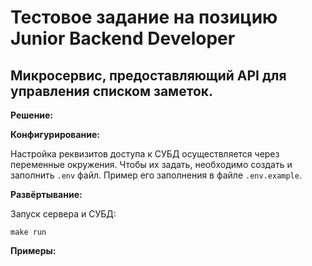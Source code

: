 # Тестовое задание на позицию Junior Backend Developer 

## Микросервис, предоставляющий API для управления списком заметок.

**Решение:**

**Конфигурирование:**

Настройка реквизитов доступа к СУБД осуществляется через переменные окружения. Чтобы их задать, необходимо создать и заполнить `.env` файл. Пример его заполнения в файле `.env.example`. 

**Развёртывание:**

Запуск сервера и СУБД:
```shell
make run
```
**Примеры:**

